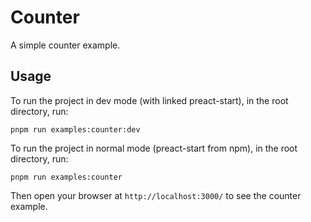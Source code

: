 # Counter

A simple counter example.

## Usage

To run the project in dev mode (with linked preact-start), in the root directory, run:

`pnpm run examples:counter:dev`

To run the project in normal mode (preact-start from npm), in the root directory, run:

`pnpm run examples:counter`

Then open your browser at `http://localhost:3000/` to see the counter example.

